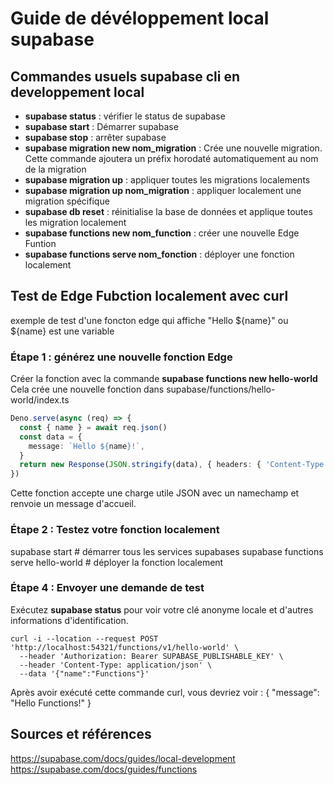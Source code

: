 # Guide de dévéloppement local supabase

## Commandes usuels supabase cli en developpement local

- **supabase status** : vérifier le status de supabase
- **supabase start** : Démarrer supabase
- **supabase stop** : arrêter supabase
- **supabase migration new nom_migration** : Crée une nouvelle migration. Cette commande ajoutera un préfix horodaté automatiquement au nom de la migration
- **supabase migration up** : appliquer toutes les migrations localements
- **supabase migration up nom_migration** : appliquer localement une migration spécifique
- **supabase db reset** : réinitialise la base de données et applique toutes les migration localement
- **supabase functions new nom_function** : créer une nouvelle Edge Funtion
- **supabase functions serve nom_fonction** : déployer une fonction localement

## Test de Edge Fubction localement avec curl

exemple de test d'une foncton edge qui affiche "Hello ${name}" ou ${name} est une variable

### Étape 1 : générez une nouvelle fonction Edge
Créer la fonction avec la commande **supabase functions new hello-world**
Cela crée une nouvelle fonction dans supabase/functions/hello-world/index.ts

```typescript
Deno.serve(async (req) => {
  const { name } = await req.json()
  const data = {
    message: `Hello ${name}!`,
  }
  return new Response(JSON.stringify(data), { headers: { 'Content-Type': 'application/json' } })
})
```

Cette fonction accepte une charge utile JSON avec un namechamp et renvoie un message d'accueil.

### Étape 2 : Testez votre fonction localement
supabase start  # démarrer tous les services supabases
supabase functions serve hello-world # déployer la fonction localement

### Étape 4 : Envoyer une demande de test
Exécutez **supabase status** pour voir votre clé anonyme locale et d'autres informations d'identification.

```texte
curl -i --location --request POST 'http://localhost:54321/functions/v1/hello-world' \
  --header 'Authorization: Bearer SUPABASE_PUBLISHABLE_KEY' \
  --header 'Content-Type: application/json' \
  --data '{"name":"Functions"}'
```

Après avoir exécuté cette commande curl, vous devriez voir :
{ "message": "Hello Functions!" }

## Sources et références 
https://supabase.com/docs/guides/local-development
https://supabase.com/docs/guides/functions
